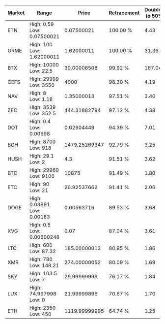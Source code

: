 | Market | Range | Price| Retracement | Doubles to 50% |
| --- | --- | --- | --- | --- |
| ETN | High: 0.59<br />Low: 0.07500021 | 0.07500021 | 100.00 % | 4.43 |
| ORME | High: 100<br />Low: 1.62000011 | 1.62000011 | 100.00 % | 31.36 |
| BTX | High: 10000<br />Low: 22.5 | 30.00006508 | 99.92 % | 167.04 |
| CEFS | High: 29999<br />Low: 3550 | 4000 | 98.30 % | 4.19 |
| NAV | High: 8<br />Low: 1.18 | 1.35000013 | 97.51 % | 3.40 |
| ZEC | High: 3539<br />Low: 352.5 | 444.31882794 | 97.12 % | 4.38 |
| DOT | High: 0.4<br />Low: 0.00698 | 0.02904449 | 94.39 % | 7.01 |
| BCH | High: 8700<br />Low: 918 | 1479.25269347 | 92.79 % | 3.25 |
| HUSH | High: 29.1<br />Low: 2 | 4.3 | 91.51 % | 3.62 |
| BTC | High: 29969<br />Low: 9100 | 10875 | 91.49 % | 1.80 |
| ETC | High: 90<br />Low: 21 | 26.92537662 | 91.41 % | 2.06 |
| DOGE | High: 0.03991<br />Low: 0.00163 | 0.00563716 | 89.53 % | 3.68 |
| XVG | High: 0.5<br />Low: 0.00600248 | 0.07 | 87.04 % | 3.61 |
| LTC | High: 600<br />Low: 87.32 | 185.00000013 | 80.95 % | 1.86 |
| XMR | High: 780<br />Low: 148.21 | 274.00000052 | 80.09 % | 1.69 |
| SKY | High: 103.5<br />Low: 7 | 29.99999999 | 76.17 % | 1.84 |
| LUX | High: 74.997998<br />Low: 0 | 21.99999896 | 70.67 % | 1.70 |
| ETH | High: 2350<br />Low: 450 | 1119.99999995 | 64.74 % | 1.25 |

